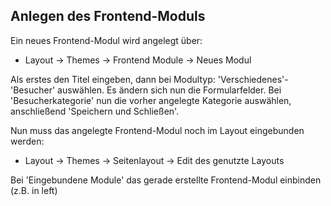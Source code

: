 ## Anlegen des Frontend-Moduls

Ein neues Frontend-Modul wird angelegt über:

* Layout -> Themes -> Frontend Module -> Neues Modul

Als erstes den Titel eingeben, dann bei Modultyp: 'Verschiedenes'-'Besucher' auswählen. 
Es ändern sich nun die Formularfelder. Bei 'Besucherkategorie' nun die vorher 
angelegte Kategorie auswählen, anschließend 'Speichern und Schließen'.

Nun muss das angelegte Frontend-Modul noch im Layout eingebunden werden:

* Layout -> Themes -> Seitenlayout -> Edit des genutzte Layouts

Bei 'Eingebundene Module' das gerade erstellte Frontend-Modul einbinden (z.B. in left)
